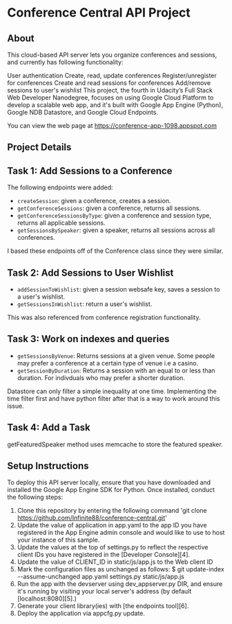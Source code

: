 # Conference Central API Project

## About
This cloud-based API server lets you organize conferences and sessions, and currently has following functionality:

User authentication
Create, read, update conferences
Register/unregister for conferences
Create and read sessions for conferences
Add/remove sessions to user's wishlist
This project, the fourth in Udacity’s Full Stack Web Developer Nanodegree, focuses on using Google Cloud Platform to develop a scalable web app, and it's built with Google App Engine (Python), Google NDB Datastore, and Google Cloud Endpoints. 

You can view the web page at https://conference-app-1098.appspot.com

## Project Details

## Task 1: Add Sessions to a Conference

The following endpoints were added:
- `createSession`: given a conference, creates a session.
- `getConferenceSessions`: given a conference, returns all sessions.
- `getConferenceSessionsByType`: given a conference and session type, returns all applicable sessions.
- `getSessionsBySpeaker`: given a speaker, returns all sessions across all conferences.

I based these endpoints off of the Conference class since they were similar.

## Task 2: Add Sessions to User Wishlist

- `addSessionToWishlist`: given a session websafe key, saves a session to a user's wishlist.
- `getSessionsInWishlist`: return a user's wishlist.

This was also referenced from conference registration functionality.

## Task 3: Work on indexes and queries

- `getSessionsByVenue`: Returns sessions at a given venue. Some people may prefer a conference at a certain type of venue i.e a casino.
- `getSessionByDuration`: Returns a session with an equal to or less than duration. For indivduals who may prefer a shorter duration.

Datastore can only filter a simple inequality at one time. Implementing the time filter first and have python filter after that is a way to work around this issue.

## Task 4: Add a Task

getFeaturedSpeaker method uses memcache to store the featured speaker.

## Setup Instructions

To deploy this API server locally, ensure that you have downloaded and installed the Google App Engine SDK for Python. Once installed, conduct the following steps:

1. Clone this repository by entering the following command 'git clone https://github.com/Infinite88/conference-central.git'
2. Update the value of application in app.yaml to the app ID you have registered in the App Engine admin console and would like to use to host your instance of this sample.
3. Update the values at the top of settings.py to reflect the respective client IDs you have registered in the [Developer Console][4].
4. Update the value of CLIENT_ID in static/js/app.js to the Web client ID
5. Mark the configuration files as unchanged as follows: $ git update-index --assume-unchanged app.yaml settings.py static/js/app.js
6. Run the app with the devserver using dev_appserver.py DIR, and ensure it's running by visiting your local server's address (by default [localhost:8080][5].)
7. Generate your client library(ies) with [the endpoints tool][6].
8. Deploy the application via appcfg.py update.

